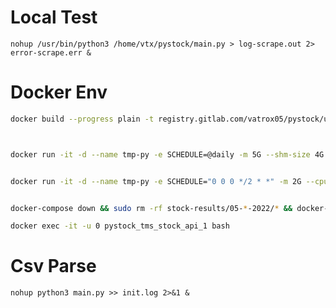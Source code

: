 # Local Test
`nohup /usr/bin/python3 /home/vtx/pystock/main.py > log-scrape.out 2> error-scrape.err &`



# Docker Env

```bash
docker build --progress plain -t registry.gitlab.com/vatrox05/pystock/ubuntu-tor:1.0 .



docker run -it -d --name tmp-py -e SCHEDULE=@daily -m 5G --shm-size 4G --restart always registry.gitlab.com/vatrox05/pystock/ubuntu-tor:1.0


docker run -it -d --name tmp-py -e SCHEDULE="0 0 0 */2 * *" -m 2G --cpus=1 --shm-size 4G --restart always registry.gitlab.com/vatrox05/pystock/ubuntu-tor:1.0


docker-compose down && sudo rm -rf stock-results/05-*-2022/* && docker-compose up -d && docker-compose logs -f

docker exec -it -u 0 pystock_tms_stock_api_1 bash


```
# Csv Parse

`nohup python3 main.py >> init.log 2>&1 & `